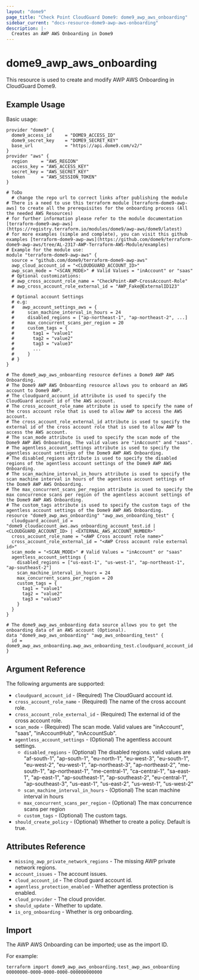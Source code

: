 ```yaml
---
layout: "dome9"
page_title: "Check Point CloudGuard Dome9: dome9_awp_aws_onboarding"
sidebar_current: "docs-resource-dome9-awp-aws-onboarding"
description: |-
  Creates an AWP AWS Onboarding in Dome9
---
```


# dome9_awp_aws_onboarding

This resource is used to create and modify AWP AWS Onboarding in CloudGuard Dome9.

## Example Usage

Basic usage:

```hcl
provider "dome9" {
  dome9_access_id     = "DOME9_ACCESS_ID"
  dome9_secret_key    = "DOME9_SECRET_KEY"
  base_url            = "https://api.dome9.com/v2/"
}
provider "aws" {
  region     = "AWS_REGION"
  access_key = "AWS_ACCESS_KEY"
  secret_key = "AWS_SECRET_KEY"
  token      = "AWS_SESSION_TOKEN"
}

# ToDo
  # change the repo url to correct links after publishing the module
# There is a need to use this terraform module [terraform-dome9-awp-aws] to create all the prerequisites for the onboarding process (All the needed AWS Resources)
# for further information please refer to the module documentation [terraform-dome9-awp-aws](https://registry.terraform.io/modules/dome9/awp-aws/dome9/latest)
# for more examples (simple and complete), you can visit this github examples [terraform-dome9-awp-aws](https://github.com/dome9/terraform-dome9-awp-aws/tree/AL-2317-AWP-Terraform-AWS-Module/examples)
# Example for the module use:
module "terraform-dome9-awp-aws" {
  source = "github.com/dome9/terraform-dome9-awp-aws"
  awp_cloud_account_id = "<CLOUDGUARD_ACCOUNT_ID>"
  awp_scan_mode = "<SCAN_MODE>" # Valid Values = "inAccount" or "saas"
  # Optional customizations:
  # awp_cross_account_role_name = "CheckPoint-AWP-CrossAccount-Role"
  # awp_cross_account_role_external_id = "AWP_Fake@ExternalID123"

  # Optional account Settings
  # e.g:
  #   awp_account_settings_aws = {
  #     scan_machine_interval_in_hours = 24
  #     disabled_regions = ["ap-northeast-1", "ap-northeast-2", ...]
  #     max_concurrent_scans_per_region = 20
  #     custom_tags = {
  #       tag1 = "value1"
  #       tag2 = "value2"
  #       tag3 = "value3"
  #       ...
  #     }
  # }
}

# The dome9_awp_aws_onboarding resource defines a Dome9 AWP AWS Onboarding.
# The Dome9 AWP AWS Onboarding resource allows you to onboard an AWS account to Dome9 AWP.
# The cloudguard_account_id attribute is used to specify the CloudGuard account id of the AWS account.
# The cross_account_role_name attribute is used to specify the name of the cross account role that is used to allow AWP to access the AWS account.
# The cross_account_role_external_id attribute is used to specify the external id of the cross account role that is used to allow AWP to access the AWS account.
# The scan_mode attribute is used to specify the scan mode of the Dome9 AWP AWS Onboarding. The valid values are "inAccount" and "saas".
# The agentless_account_settings attribute is used to specify the agentless account settings of the Dome9 AWP AWS Onboarding.
# The disabled_regions attribute is used to specify the disabled regions of the agentless account settings of the Dome9 AWP AWS Onboarding.
# The scan_machine_interval_in_hours attribute is used to specify the scan machine interval in hours of the agentless account settings of the Dome9 AWP AWS Onboarding.
# The max_concurrent_scans_per_region attribute is used to specify the max concurrence scans per region of the agentless account settings of the Dome9 AWP AWS Onboarding.
# The custom_tags attribute is used to specify the custom tags of the agentless account settings of the Dome9 AWP AWS Onboarding.
resource "dome9_awp_aws_onboarding" "awp_aws_onboarding_test" {
  cloudguard_account_id = "dome9_cloudaccount_aws.aws_onboarding_account_test.id | <CLOUDGUARD_ACCOUNT_ID> | <EXTERNAL_AWS_ACCOUNT_NUMBER>"
  cross_account_role_name = "<AWP Cross account role name>"
  cross_account_role_external_id = "<AWP Cross account role external id>"
  scan_mode = "<SCAN_MODE>" # Valid Values = "inAccount" or "saas"
  agentless_account_settings {
    disabled_regions = ["us-east-1", "us-west-1", "ap-northeast-1", "ap-southeast-2"]
    scan_machine_interval_in_hours = 24
    max_concurrent_scans_per_region = 20
    custom_tags = {
      tag1 = "value1"
      tag2 = "value2"
      tag3 = "value3"
    }
  }
}

# The dome9_awp_aws_onboarding data source allows you to get the onboarding data of an AWS account (Optional).
data "dome9_awp_aws_onboarding" "awp_aws_onboarding_test" {
  id = dome9_awp_aws_onboarding.awp_aws_onboarding_test.cloudguard_account_id
}
```

## Argument Reference

The following arguments are supported:

* `cloudguard_account_id` - (Required) The CloudGuard account id.
* `cross_account_role_name` - (Required) The name of the cross account role.
* `cross_account_role_external_id` - (Required) The external id of the cross account role.
* `scan_mode` - (Required) The scan mode. Valid values are "inAccount", "saas", "inAccountHub", "inAccountSub".
* `agentless_account_settings` - (Optional) The agentless account settings.
  * `disabled_regions` - (Optional) The disabled regions. valid values are "af-south-1", "ap-south-1", "eu-north-1", "eu-west-3", "eu-south-1", "eu-west-2", "eu-west-1", "ap-northeast-3", "ap-northeast-2", "me-south-1", "ap-northeast-1", "me-central-1", "ca-central-1", "sa-east-1", "ap-east-1", "ap-southeast-1", "ap-southeast-2", "eu-central-1", "ap-southeast-3", "us-east-1", "us-east-2", "us-west-1", "us-west-2"
  * `scan_machine_interval_in_hours` - (Optional) The scan machine interval in hours
  * `max_concurrent_scans_per_region` - (Optional) The max concurrence scans per region
  * `custom_tags` - (Optional) The custom tags.
* `should_create_policy` - (Optional) Whether to create a policy. Default is true.
    
## Attributes Reference

* `missing_awp_private_network_regions` - The missing AWP private network regions.
* `account_issues` - The account issues.
* `cloud_account_id` - The cloud guard account id.
* `agentless_protection_enabled` - Whether agentless protection is enabled.
* `cloud_provider` - The cloud provider.
* `should_update` - Whether to update.
* `is_org_onboarding` - Whether is org onboarding.

## Import

The AWP AWS Onboarding can be imported; use <ONBOARDING ID> as the import ID.

For example:

```shell
terraform import dome9_awp_aws_onboarding.test_awp_aws_onboarding 00000000-0000-0000-0000-000000000000
```
